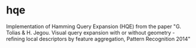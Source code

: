 # hqe
Implementation of Hamming Query Expansion (HQE) from the paper "G. Tolias &amp; H. Jegou. Visual query expansion with or without geometry - refining local descriptors by feature aggregation,  Pattern Recognition 2014"
